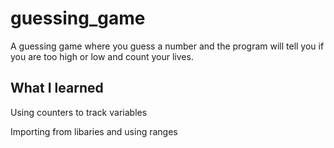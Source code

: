# guessing_game
A guessing game where you guess a number and the program will tell you if you are too high or low and count your lives.

<h2>What I learned</h2>
<p> Using counters to track variables</p>
<p> Importing from libaries and using ranges</p>

